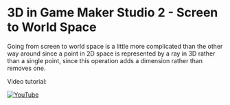 # 3D in Game Maker Studio 2 - Screen to World Space

Going from screen to world space is a little more complicated than the other way around since a point in 2D space is represented by a ray in 3D rather than a single point, since this operation adds a dimension rather than removes one.

Video tutorial:

[![YouTube](https://i.ytimg.com/vi/F1G9Qgf1JNY/hqdefault.jpg)](https://youtu.be/F1G9Qgf1JNY)
